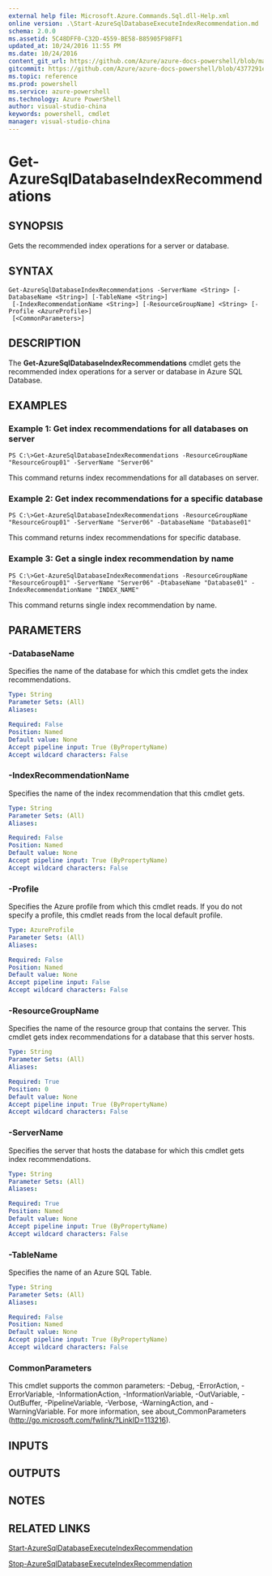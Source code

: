 ```yaml
---
external help file: Microsoft.Azure.Commands.Sql.dll-Help.xml
online version: .\Start-AzureSqlDatabaseExecuteIndexRecommendation.md
schema: 2.0.0
ms.assetid: 5C48DFF0-C32D-4559-BE58-B85905F98FF1
updated_at: 10/24/2016 11:55 PM
ms.date: 10/24/2016
content_git_url: https://github.com/Azure/azure-docs-powershell/blob/master/azureps-cmdlets-docs/ResourceManager/AzureRM.Sql/v0.9.8/Get-AzureSqlDatabaseIndexRecommendations.md
gitcommit: https://github.com/Azure/azure-docs-powershell/blob/4377291ee360e58e2c1c5d644155daf6a0279055/azureps-cmdlets-docs/ResourceManager/AzureRM.Sql/v0.9.8/Get-AzureSqlDatabaseIndexRecommendations.md
ms.topic: reference
ms.prod: powershell
ms.service: azure-powershell
ms.technology: Azure PowerShell
author: visual-studio-china
keywords: powershell, cmdlet
manager: visual-studio-china
---
```


# Get-AzureSqlDatabaseIndexRecommendations

## SYNOPSIS
Gets the recommended index operations for a server or database.

## SYNTAX

```
Get-AzureSqlDatabaseIndexRecommendations -ServerName <String> [-DatabaseName <String>] [-TableName <String>]
 [-IndexRecommendationName <String>] [-ResourceGroupName] <String> [-Profile <AzureProfile>]
 [<CommonParameters>]
```

## DESCRIPTION
The **Get-AzureSqlDatabaseIndexRecommendations** cmdlet gets the recommended index operations for a server or database in Azure SQL Database.

## EXAMPLES

### Example 1: Get index recommendations for all databases on server
```
PS C:\>Get-AzureSqlDatabaseIndexRecommendations -ResourceGroupName "ResourceGroup01" -ServerName "Server06"
```

This command returns index recommendations for all databases on server.

### Example 2: Get index recommendations for a specific database
```
PS C:\>Get-AzureSqlDatabaseIndexRecommendations -ResourceGroupName "ResourceGroup01" -ServerName "Server06" -DatabaseName "Database01"
```

This command returns index recommendations for specific database.

### Example 3: Get a single index recommendation by name
```
PS C:\>Get-AzureSqlDatabaseIndexRecommendations -ResourceGroupName "ResourceGroup01" -ServerName "Server06" -DtabaseName "Database01" -IndexRecommendationName "INDEX_NAME"
```

This command returns single index recommendation by name.

## PARAMETERS

### -DatabaseName
Specifies the name of the database for which this cmdlet gets the index recommendations.

```yaml
Type: String
Parameter Sets: (All)
Aliases: 

Required: False
Position: Named
Default value: None
Accept pipeline input: True (ByPropertyName)
Accept wildcard characters: False
```

### -IndexRecommendationName
Specifies the name of the index recommendation that this cmdlet gets.

```yaml
Type: String
Parameter Sets: (All)
Aliases: 

Required: False
Position: Named
Default value: None
Accept pipeline input: True (ByPropertyName)
Accept wildcard characters: False
```

### -Profile
Specifies the Azure profile from which this cmdlet reads.
If you do not specify a profile, this cmdlet reads from the local default profile.

```yaml
Type: AzureProfile
Parameter Sets: (All)
Aliases: 

Required: False
Position: Named
Default value: None
Accept pipeline input: False
Accept wildcard characters: False
```

### -ResourceGroupName
Specifies the name of the resource group that contains the server.
This cmdlet gets index recommendations for a database that this server hosts.

```yaml
Type: String
Parameter Sets: (All)
Aliases: 

Required: True
Position: 0
Default value: None
Accept pipeline input: True (ByPropertyName)
Accept wildcard characters: False
```

### -ServerName
Specifies the server that hosts the database for which this cmdlet gets index recommendations.

```yaml
Type: String
Parameter Sets: (All)
Aliases: 

Required: True
Position: Named
Default value: None
Accept pipeline input: True (ByPropertyName)
Accept wildcard characters: False
```

### -TableName
Specifies the name of an Azure SQL Table.

```yaml
Type: String
Parameter Sets: (All)
Aliases: 

Required: False
Position: Named
Default value: None
Accept pipeline input: True (ByPropertyName)
Accept wildcard characters: False
```

### CommonParameters
This cmdlet supports the common parameters: -Debug, -ErrorAction, -ErrorVariable, -InformationAction, -InformationVariable, -OutVariable, -OutBuffer, -PipelineVariable, -Verbose, -WarningAction, and -WarningVariable. For more information, see about_CommonParameters (http://go.microsoft.com/fwlink/?LinkID=113216).

## INPUTS

## OUTPUTS

## NOTES

## RELATED LINKS

[Start-AzureSqlDatabaseExecuteIndexRecommendation](./Start-AzureSqlDatabaseExecuteIndexRecommendation.md)

[Stop-AzureSqlDatabaseExecuteIndexRecommendation](./Stop-AzureSqlDatabaseExecuteIndexRecommendation.md)


